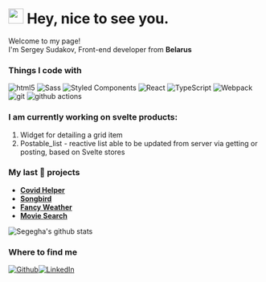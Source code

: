 <h1><img src="https://emojis.slackmojis.com/emojis/images/1531849430/4246/blob-sunglasses.gif?1531849430" width="30"/> Hey, nice to see you.</h1>
<p>Welcome to my page! </br> I'm Sergey Sudakov, Front-end developer from <b>Belarus</b>

<h3>Things I code with</h3>
<p>
  <img alt="html5" src="https://img.shields.io/badge/-HTML5-E34F26?style=flat-square&logo=html5&logoColor=white" />
  <img alt="Sass" src="https://img.shields.io/badge/-Sass-CC6699?style=flat-square&logo=sass&logoColor=white" />
  <img alt="Styled Components" src="https://img.shields.io/badge/-Styled_Components-db7092?style=flat-square&logo=styled-components&logoColor=white" />
  <img alt="React" src="https://img.shields.io/badge/-React-45b8d8?style=flat-square&logo=react&logoColor=white" />
  <img alt="TypeScript" src="https://img.shields.io/badge/-TypeScript-007ACC?style=flat-square&logo=typescript&logoColor=white" />
  <img alt="Webpack" src="https://img.shields.io/badge/-Webpack-8DD6F9?style=flat-square&logo=webpack&logoColor=white" /> 
  <img alt="git" src="https://img.shields.io/badge/-Git-F05032?style=flat-square&logo=git&logoColor=white" />
  <img alt="github actions" src="https://img.shields.io/badge/-Github_Actions-2088FF?style=flat-square&logo=github-actions&logoColor=white" />
</p>

<h3>I am currently working on svelte products:</h3>

1) Widget for detailing a grid item
2) Postable_list - reactive list able to be updated from server via getting or posting, based on Svelte stores

<h3>My last 🎁 projects</h3>
<ul>
  <li><a href="https://github.com/SeGeGha/covid19-helper"><b>Covid Helper</b></a></li>
  <li><a href="https://github.com/SeGeGha/songbird"><b>Songbird</b></a></li>
  <li><a href="https://github.com/SeGeGha/rss-2020q1-tasks/tree/master/fancy-weather"><b>Fancy Weather</b></a></li>
  <li><a href="https://github.com/SeGeGha/rss-2020q1-tasks/tree/master/movie-search"><b>Movie Search</b></a></li>
</ul>

![Segegha's github stats](https://github-readme-stats.vercel.app/api?username=segegha&hide=stars&show_icons=true)

<h3>Where to find me</h3>
<p><a href="https://github.com/SeGeGha" target="_blank"><img alt="Github" src="https://img.shields.io/badge/GitHub-%2312100E.svg?&style=for-the-badge&logo=Github&logoColor=white" /></a><a href="https://www.linkedin.com/in/sergey-sudakov-dev" target="_blank"><img alt="LinkedIn" src="https://img.shields.io/badge/linkedin-%230077B5.svg?&style=for-the-badge&logo=linkedin&logoColor=white" /></a>
</p>
